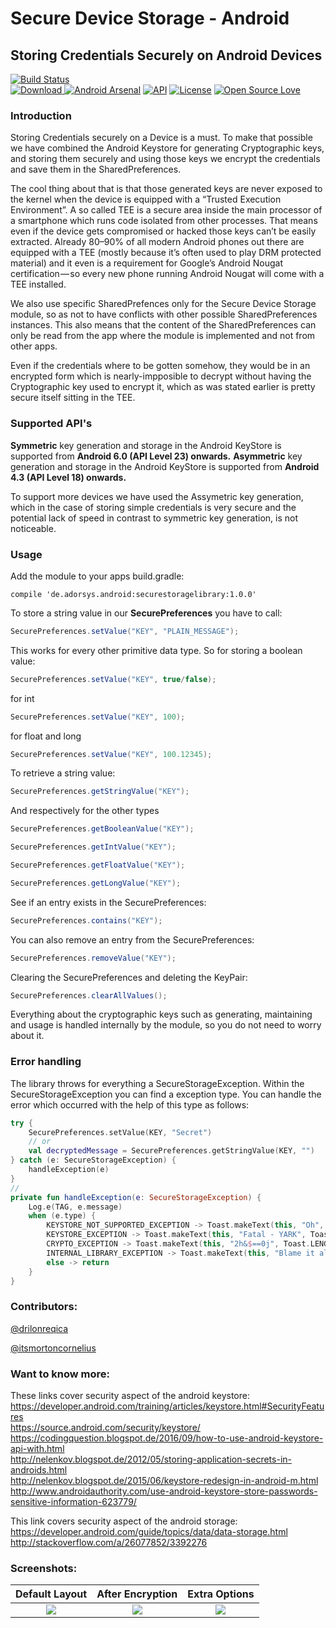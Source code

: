 # Secure Device Storage - Android

## Storing Credentials Securely on Android Devices

[![Build Status](https://travis-ci.org/adorsys/secure-storage-android.svg?branch=develop)](https://travis-ci.org/adorsys/secure-storage-android)  
[![Download](https://api.bintray.com/packages/andev/adorsys/securestoragelibrary/images/download.svg) ](https://bintray.com/andev/adorsys/securestoragelibrary/_latestVersion) 
[![Android Arsenal](https://img.shields.io/badge/Android%20Arsenal-Secure%20Storage%20Android-blue.svg?style=flat)](https://android-arsenal.com/details/1/5648)
[![API](https://img.shields.io/badge/API-18%2B-blue.svg?style=flat)](https://android-arsenal.com/api?level=18)
[![License](https://img.shields.io/badge/License-Apache%202.0-blue.svg)](https://opensource.org/licenses/Apache-2.0) 
[![Open Source Love](https://badges.frapsoft.com/os/v1/open-source.svg?v=103)](https://github.com/ellerbrock/open-source-badges/)



### Introduction

Storing Credentials securely on a Device is a must.
To make that possible we have combined the Android Keystore for generating Cryptographic keys, and storing them securely and using those keys we encrypt the credentials and save them in the SharedPreferences.

The cool thing about that is that those generated keys are never exposed to the kernel when the device is equipped with a “Trusted Execution Environment”. A so called TEE is a secure area inside the main processor of a smartphone which runs code isolated from other processes. That means even if the device gets compromised or hacked those keys can’t be easily extracted. Already 80–90% of all modern Android phones out there are equipped with a TEE (mostly because it’s often used to play DRM protected material) and it even is a requirement for Google’s Android Nougat certification — so every new phone running Android Nougat will come with a TEE installed.

We also use specific SharedPrefences only for the Secure Device Storage module, so as not to have conflicts with other possible SharedPreferences instances. This also means that the content of the SharedPreferences can only be read from the app where the module is implemented and not from other apps.

Even if the credentials where to be gotten somehow, they would be in an encrypted form which is nearly-impposible to decrypt without having the Cryptographic key used to encrypt it, which as was stated earlier is pretty secure itself sitting in the TEE.

### Supported API's

__Symmetric__ key generation and storage in the Android KeyStore is supported from __Android 6.0 (API Level 23) onwards.__
__Asymmetric__ key generation and storage in the Android KeyStore is supported from __Android 4.3 (API Level 18) onwards.__

To support more devices we have used the Assymetric key generation, which in the case of storing simple credentials is very secure and the potential lack of speed in contrast to symmetric key generation, is not noticeable.

### Usage

Add the module to your apps build.gradle:

```golang
compile 'de.adorsys.android:securestoragelibrary:1.0.0'
```

To store a string value in our __SecurePreferences__ you have to call:
```java
SecurePreferences.setValue("KEY", "PLAIN_MESSAGE");
```

This works for every other primitive data type. So for storing a boolean value:
```java
SecurePreferences.setValue("KEY", true/false);
```

for int
```java
SecurePreferences.setValue("KEY", 100);
```

for float and long
```java
SecurePreferences.setValue("KEY", 100.12345);
```

To retrieve a string value:
```java
SecurePreferences.getStringValue("KEY");
```

And respectively for the other types
```java
SecurePreferences.getBooleanValue("KEY");
```
```java
SecurePreferences.getIntValue("KEY");
```
```java
SecurePreferences.getFloatValue("KEY");
```
```java
SecurePreferences.getLongValue("KEY");
```

See if an entry exists in the SecurePreferences:
```java
SecurePreferences.contains("KEY");
```

You can also remove an entry from the SecurePreferences:
```java
SecurePreferences.removeValue("KEY");
```

Clearing the SecurePreferences and deleting the KeyPair:
```java
SecurePreferences.clearAllValues();
```

Everything about the cryptographic keys such as generating, maintaining and usage is handled internally by the module, so you do not need to worry about it.


### Error handling
The library throws for everything a SecureStorageException. Within the SecureStorageException you can find a exception type. You can handle the error which occurred with the help of this type as follows:

```kotlin
try {
    SecurePreferences.setValue(KEY, "Secret")
    // or
    val decryptedMessage = SecurePreferences.getStringValue(KEY, "")
} catch (e: SecureStorageException) {
    handleException(e)
}
//
private fun handleException(e: SecureStorageException) {
    Log.e(TAG, e.message)
    when (e.type) {
        KEYSTORE_NOT_SUPPORTED_EXCEPTION -> Toast.makeText(this, "Oh", Toast.LENGTH_LONG).show()
        KEYSTORE_EXCEPTION -> Toast.makeText(this, "Fatal - YARK", Toast.LENGTH_LONG).show()
        CRYPTO_EXCEPTION -> Toast.makeText(this, "2h&$==0j", Toast.LENGTH_LONG).show()
        INTERNAL_LIBRARY_EXCEPTION -> Toast.makeText(this, "Blame it all on us", Toast.LENGTH_LONG).show()
        else -> return
    }
}
```

### Contributors:
[@drilonreqica](https://github.com/drilonreqica)

[@itsmortoncornelius](https://github.com/itsmortoncornelius)

### Want to know more:

These links cover security aspect of the android keystore:  
https://developer.android.com/training/articles/keystore.html#SecurityFeatures  
https://source.android.com/security/keystore/  
https://codingquestion.blogspot.de/2016/09/how-to-use-android-keystore-api-with.html  
http://nelenkov.blogspot.de/2012/05/storing-application-secrets-in-androids.html  
http://nelenkov.blogspot.de/2015/06/keystore-redesign-in-android-m.html  
http://www.androidauthority.com/use-android-keystore-store-passwords-sensitive-information-623779/  

This link covers security aspect of the android storage:  
https://developer.android.com/guide/topics/data/data-storage.html  
http://stackoverflow.com/a/26077852/3392276  

### Screenshots:

Default Layout             |  After Encryption         |  Extra Options
:-------------------------:|:-------------------------:|:-------------------------:
![](https://github.com/adorsys/secure-storage-android/blob/master/screenshots/screenshot-1.png)  |  ![](https://github.com/adorsys/secure-storage-android/blob/master/screenshots/screenshot-2.png) |  ![](https://github.com/adorsys/secure-storage-android/blob/master/screenshots/screenshot-3.png)


